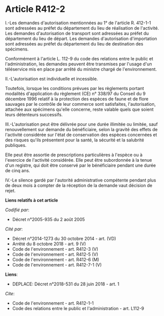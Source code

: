 # Article R412-2

I.-Les demandes d'autorisation mentionnées au 1° de l'article R. 412-1-1 sont adressées au préfet du département du lieu de
réalisation de l'activité. Les demandes d'autorisation de transport sont adressées au préfet du département du lieu de
départ. Les demandes d'autorisation d'importation sont adressées au préfet du département du lieu de destination des
spécimens. 

Conformément à l'article L. 112-9 du code des relations entre le public et l'administration, les demandes peuvent être
transmises par l'usage d'un téléservice mis en place par arrêté du ministre chargé de l'environnement. 

II.-L'autorisation est individuelle et incessible. 

Toutefois, lorsque les conditions prévues par les règlements portant modalités d'application du règlement (CE) n° 338/97 du
Conseil du 9 décembre 1996 relatif à la protection des espèces de faune et de flore sauvages par le contrôle de leur commerce
sont satisfaites, l'autorisation, attachée aux spécimens qu'elle concerne, reste valable quels que soient leurs détenteurs
successifs. 

III.-L'autorisation peut être délivrée pour une durée illimitée ou limitée, sauf renouvellement sur demande du bénéficiaire,
selon la gravité des effets de l'activité considérée sur l'état de conservation des espèces concernées et des risques qu'ils
présentent pour la santé, la sécurité et la salubrité publiques. 

Elle peut être assortie de prescriptions particulières à l'espèce ou à l'exercice de l'activité considérée. Elle peut être
subordonnée à la tenue d'un registre, qui doit être conservé par le bénéficiaire pendant une durée de cinq ans. 

IV.-Le silence gardé par l'autorité administrative compétente pendant plus de deux mois à compter de la réception de la
demande vaut décision de rejet.

**Liens relatifs à cet article**

_Codifié par_:

  - Décret n°2005-935 du 2 août 2005

_Cité par_:

  - Décret n°2014-1273 du 30 octobre 2014 - art. (VD)
  - Arrêté du 8 octobre 2018 - art. 9 (V)
  - Code de l'environnement - art. R412-3 (V)
  - Code de l'environnement - art. R412-5 (V)
  - Code de l'environnement - art. R412-6 (M)
  - Code de l'environnement - art. R412-7-1 (V)

**Liens**:

  - DEPLACE: Décret n°2018-531 du 28 juin 2018 - art. 1

_Cite_:

  - Code de l'environnement - art. R412-1-1
  - Code des relations entre le public et l'administration - art. L112-9
